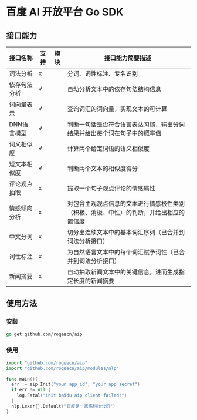 # 百度 AI 开放平台 Go SDK


## 接口能力

| 接口名称     | 支持 | 模块 | 接口能力简要描述                                             |
| ------------ | ---- | ---- | ------------------------------------------------------------ |
| 词法分析     | x    |      | 分词、词性标注、专名识别                                     |
| 依存句法分析 | √    |      | 自动分析文本中的依存句法结构信息                             |
| 词向量表示   | √    |      | 查询词汇的词向量，实现文本的可计算                           |
| DNN语言模型  | √    |      | 判断一句话是否符合语言表达习惯，输出分词结果并给出每个词在句子中的概率值 |
| 词义相似度   | √    |      | 计算两个给定词语的语义相似度                                 |
| 短文本相似度 | √    |      | 判断两个文本的相似度得分                                     |
| 评论观点抽取 | x    |      | 提取一个句子观点评论的情感属性                               |
| 情感倾向分析 | x    |      | 对包含主观观点信息的文本进行情感极性类别（积极、消极、中性）的判断，并给出相应的置信度 |
| 中文分词     | x    |      | 切分出连续文本中的基本词汇序列（已合并到词法分析接口）       |
| 词性标注     | x    |      | 为自然语言文本中的每个词汇赋予词性（已合并到词法分析接口）   |
| 新闻摘要     | x    |      | 自动抽取新闻文本中的关键信息，进而生成指定长度的新闻摘要     |



## 使用方法

### 安装

```go
go get github.com/rogeecn/aip
```



### 使用

```go
import "github.com/rogeecn/aip"
import "github.com/rogeecn/aip/modules/nlp"

func main(){
  err := aip.Init("your app id", "your app secret")
  if err != nil {
    log.Fatal("init baidu aip client failed!")
  }
  nlp.Lexer{}.Default("百度是一家高科技公司")
}
```


